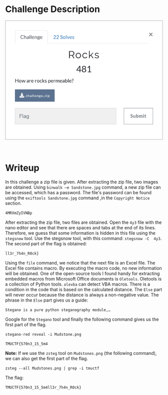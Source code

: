 # Challenge Description
<p align="center">
  <img src="Challenge.png">
</p>
<br>

# Writeup
In this challenge a zip file is given. After extracting the zip file, two images are obtained.
Using `binwalk –e Sandstone.jpg` command, a new zip file can be accessed, which has a password.
The file's password can be found using the `exiftools Sandstone.jpg` command ,in the `Copyright Notice` section.
```
4MRXmZyIVNBp
```  
After extracting the zip file, two files are obtained.
Open the `4y3` file with the nano editor and see that there are spaces and tabs at the end of its lines.
Therefore, we guess that some information is hidden in this file using the `stegsnow` tool.
Use the stegsnow tool, with this command: `stegsnow -C  4y3`.
The second part of the flag is obtained:
```
ll3r_7h4n_R0ck}
```
Using the `file` command, we notice that the next file is an Excel file.
The Excel file contains macro. By executing the macro code, no new information will be obtained.
One of the open-source tools I found handy for extracting embedded macros from Microsoft Office documents is `Oletools`. Oletools is a collection of Python tools.
`olevba` can detect VBA macros.
There is a condition in the code that is based on the calculated distance. The `Else` part will never occur because the distance is always a non-negative value.
The phrase in the `Else` part gives us a guide:
```
Stegano is a pure python steganography module,…
```
Google for the `Stegano` tool and finally the following command gives us the first part of the flag.
```
stegano-red reveal -i Mudstone.png
```  
```
TMUCTF{570n3_15_5m4
```  
**Note:** If we use the `zsteg` tool on `Mudstones.png` (the following command), we can also get the first part of the flag.
```
zsteg --all Mudstones.png | grep -i tmuctf
```
The flag:
```
TMUCTF{570n3_15_5m4ll3r_7h4n_R0ck}
```
